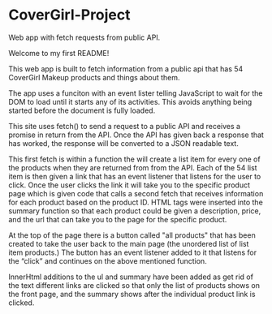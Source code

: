 # CoverGirl-Project
Web app with fetch requests from public API. 

Welcome to my first README!

This web app is built to fetch information from a public api that has 54 CoverGirl Makeup products and things about them.  

The app uses a funciton with an event lister telling JavaScript to wait for the DOM to load until it starts any of its activities. This avoids anything being started before the document is fully loaded. 

This site uses fetch() to send a request to a public API and receives a promise in return from the API. Once the API has given back a response that has worked, the response will be converted to a JSON readable text. 

This first fetch is within a function the will create a list item for every one of the products when they are returned from from the API. Each of the 54 list item is then given a link that has an event listener that listens for the user to click. Once the user clicks the link it will take you to the specific product page which is given code that calls a second fetch that receives information for each product based on the product ID. HTML tags were inserted into the summary function so that each product could be given a description, price, and the url that can take you to the page for the specific product. 

At the top of the page there is a button called "all products" that has been created to take the user back to the main page (the unordered list of list item products.) The button has an event listener added to it that listens for the “click” and continues on the above mentioned function. 


InnerHtml additions to the ul and summary have been added as get rid of the text different links are clicked so that only the list of products shows on the front page, and the summary shows after the individual product link is clicked. 